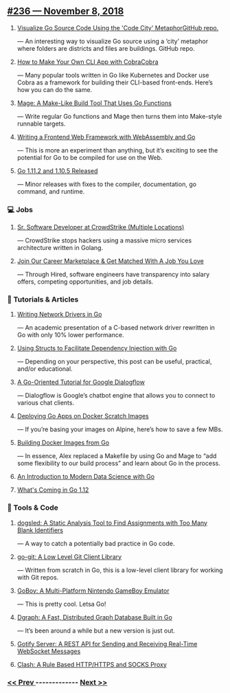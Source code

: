 ## [#236 — November  8, 2018](https://golangweekly.com/issues/236)

1. [Visualize Go Source Code Using the 'Code City' MetaphorGitHub repo.](https://golangweekly.com/link/55263/web)

     — An interesting way to visualize Go source using a ‘city’ metaphor where folders are districts and files are buildings. GitHub repo.
1. [How to Make Your Own CLI App with CobraCobra](https://golangweekly.com/link/55265/web)

     — Many popular tools written in Go like Kubernetes and Docker use Cobra as a framework for building their CLI-based front-ends. Here’s how you can do the same.
1. [Mage: A Make-Like Build Tool That Uses Go Functions](https://golangweekly.com/link/55268/web)

     — Write regular Go functions and Mage then turns them into Make-style runnable targets.
1. [Writing a Frontend Web Framework with WebAssembly and Go](https://golangweekly.com/link/55269/web)

     — This is more an experiment than anything, but it’s exciting to see the potential for Go to be compiled for use on the Web.
1. [Go 1.11.2 and 1.10.5 Released](https://golangweekly.com/link/55270/web)

     — Minor releases with fixes to the compiler, documentation, go command, and runtime.
### 💻 Jobs

1. [Sr. Software Developer at CrowdStrike (Multiple Locations)](https://golangweekly.com/link/55271/web)

     — CrowdStrike stops hackers using a massive micro services architecture written in Golang.
1. [Join Our Career Marketplace & Get Matched With A Job You Love](https://golangweekly.com/link/55272/web)

     — Through Hired, software engineers have transparency into salary offers, competing opportunities, and job details.
### 📘 Tutorials  & Articles 

1. [Writing Network Drivers in Go](https://golangweekly.com/link/55273/web)

     — An academic presentation of a C-based network driver rewritten in Go with only 10% lower performance.
1. [Using Structs to Facilitate Dependency Injection with Go](https://golangweekly.com/link/55274/web)

     — Depending on your perspective, this post can be useful, practical, and/or educational.
1. [A Go-Oriented Tutorial for Google Dialogflow](https://golangweekly.com/link/55276/web)

     — Dialogflow is Google’s chatbot engine that allows you to connect to various chat clients.
1. [Deploying Go Apps on Docker Scratch Images](https://golangweekly.com/link/55277/web)

     — If you’re basing your images on Alpine, here’s how to save a few MBs.
1. [Building Docker Images from Go](https://golangweekly.com/link/55278/web)

     — In essence, Alex replaced a Makefile by using Go and Mage to “add some flexibility to our build process” and learn about Go in the process.
1. [An Introduction to Modern Data Science with Go](https://golangweekly.com/link/55279/web)

1. [What's Coming in Go 1.12](https://golangweekly.com/link/55280/web)

### 🔧 Tools & Code

1. [dogsled: A Static Analysis Tool to Find Assignments with Too Many Blank Identifiers](https://golangweekly.com/link/55281/web)

     — A way to catch a potentially bad practice in Go code.
1. [go-git: A Low Level Git Client Library](https://golangweekly.com/link/55282/web)

     — Written from scratch in Go, this is a low-level client library for working with Git repos.
1. [GoBoy: A Multi-Platform Nintendo GameBoy Emulator](https://golangweekly.com/link/55284/web)

     — This is pretty cool. Letsa Go!
1. [Dgraph: A Fast, Distributed Graph Database Built in Go](https://golangweekly.com/link/55285/web)

     — It’s been around a while but a new version is just out.
1. [Gotify Server: A REST API for Sending and Receiving Real-Time WebSocket Messages](https://golangweekly.com/link/55286/web)

1. [Clash: A Rule Based HTTP/HTTPS and SOCKS Proxy](https://golangweekly.com/link/55287/web)


### [ << Prev ](golangweekly-235.md) ------------- [ Next >> ](golangweekly-237.md)